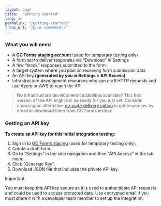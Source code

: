 ```yaml
---
layout: page
title:  "Getting started"
lang: en
permalink: "/getting-started/"
trans_url: "/pour-commencer/"
---
```


### What you will need
  - A **[GC Forms staging account](https://forms-staging.cdssandbox.xyz/)** (used for temporary testing only)
  - A form set to deliver responses via “Download” in Settings 
  - A few “mock” responses submitted to the form
  - A target system where you plan on receiving form submission data
  - An API key **(generated by you in Settings > API Access)**
  - Infrastructure development resources who can craft HTTP requests and use Azure or AWS to reach the API

> No infrastructure development capabilities available?
> This first version of the API might not be ready for you just yet. Consider choosing an alternative [no-code delivery option](https://articles.alpha.canada.ca/forms-formulaires/getting-form-responses/) to get responses by email or download them from GC Forms instead.

### Getting an API key 

**To create an API key for this initial integration testing:**
  1. Sign in to [GC Forms staging](https://forms-staging.cdssandbox.xyz/) (used for temporary testing only).
  2. Create a draft form.
  3. Go to “Settings” in the side navigation and then “API Access” in the tab menu.
  4. Click “Generate Key”.
  5. Download JSON file that includes the private API key.

> [!IMPORTANT]
> You must keep this API key secure as it is used to authenticate API requests and could be used to access protected data. Use encrypted email if you must share it with a developer team member to set up the integration.
